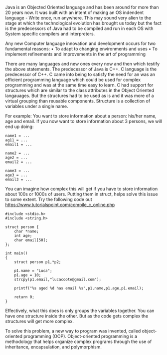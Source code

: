 
Java is an Objected Oriented language and has been around for more than 20 years now. It was built with an intent of making an OS indendent language - Write once, run anywhere. This may sound very alien to the stage at which the technological evolution has brought us today but the fact is the predecessors of Java had to be compiled and run in each OS with System specific compilers and interpreters. 

Any new Computer language innovation and development occurs for two fundamental
reasons:
•	 To adapt to changing environments and uses
•	 To implement refinements and improvements in the art of programming

There are many languages and new ones every now and then which testify the above statements. The predecessor of Java is C++. C language is the predecessor of C++. C came into being to satisfy the need for an was an efficient programming language which could be used for complex programming and was at the same time easy to learn. C had support for structures which are similar to the class attributes in the Object Oriented langauages. But the structures had to be used as is and it was more of a virtual grouping than reusable components. 
Structure is a collection of variables under a single name.

For example: You want to store information about a person: his/her name, age and email. If you now want to store information about 3 persons, we will end up doing:

```
name1 = ...
ag11 = ...
email1 = ...

name2 = ...
age2 = ...
email2 = ...

name3 = ...
age3 = ...
email3 = ...

```
You can imagine how complex this will get if you have to store information about 100s or 1000s of users. Putting them in struct, helps solve this issue to some extent. Try the following code out https://www.tutorialspoint.com/compile_c_online.php

```
#include <stdio.h>
#include <string.h>

struct person {
    char *name;
    int age;
    char email[50];
};

int main()
{
    struct person p1,*p2;

    p1.name = "Luca";
    p1.age = 10;
    strcpy(p1.email,"lucacoote@gmail.com");
    
    printf("%s aged %d has email %s",p1.name,p1.age,p1.email);    
   
    return 0;
}
```

Effectively, what this does is only groups the variables together. You can have one structure inside the other. But as the code gets complex the structures will get more complex.

To solve this problem, a new way to program was invented, called object-oriented programming (OOP). Object-oriented programming is a methodology that helps organize complex programs through the use of inheritance, encapsulation, and polymorphism. 


